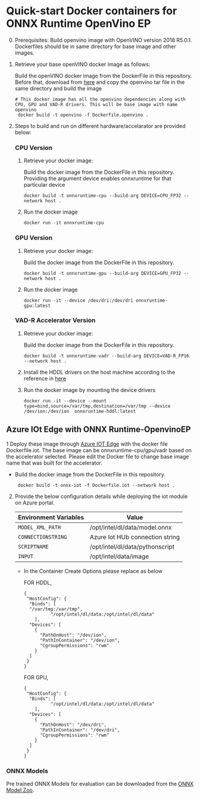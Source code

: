 # Quick-start Docker containers for ONNX Runtime OpenVino EP

0. Prerequisites: Build openvino image with OpenVINO version 2018 R5.0.1. Dockerfiles should be in same directory for base image and other images. 
   
1. Retrieve your base openVINO docker image as follows:

    Build the openVINO docker image from the DockerFile in this repository. Before that, download from [here](https://software.intel.com/en-us/openvino-toolkit/choose-download) and copy the openvino tar file in the same directory and build the image
     ```
     # This docker image has all the openvino dependencies along with CPU, GPU and VAD-R drivers. This will be base image with name openvino
      docker build -t openvino -f Dockerfile.openvino .
     ```
      
2. Steps to build and run on different hardware/accelarator are provided below:  
      ### CPU Version 

      1. Retrieve your docker image:

         Build the docker image from the DockerFile in this repository. Providing the argument device enables onnxruntime for that particular device
        
          ```
          docker build -t onnxruntime-cpu --build-arg DEVICE=CPU_FP32 --network host .
          ```
      2. Run the docker image
          ```
          docker run -it onnxruntime-cpu
          ```

      ### GPU Version

      1. Retrieve your docker image:

         Build the docker image from the DockerFile in this repository.
          ``` 
          docker build -t onnxruntime-gpu --build-arg DEVICE=GPU_FP32 --network host . 
          ```
        
      2. Run the docker image
          ```
          docker run -it --device /dev/dri:/dev/dri onnxruntime-gpu:latest
          ```

      ### VAD-R Accelerator Version 

      1. Retrieve your docker image: 
      
         Build the docker image from the DockerFile in this repository.
         ``` 
         docker build -t onnxruntime-vadr --build-arg DEVICE=VAD-R_FP16 --network host . 
         ```
   
      2. Install the HDDL drivers on the host machine according to the reference in [here](https://docs.openvinotoolkit.org/latest/_docs_install_guides_installing_openvino_linux_ivad_vpu.html)
      3. Run the docker image by mounting the device drivers
         ```
         docker run -it --device --mount type=bind,source=/var/tmp,destination=/var/tmp --device /dev/ion:/dev/ion  onnxruntime-hddl:latest
         ```

## Azure IOt Edge with ONNX Runtime-OpenvinoEP

1 Deploy these image through [Azure IOT Edge](https://docs.microsoft.com/en-us/azure/iot-edge/quickstart-linux) with the docker file Dockerfile.iot. The base image can be onnxruntime-cpu/gpu/vadr based on the accelerator selected. Please edit the Docker file to change base image name that was built for the accelerator.

   - Build the docker image from the DockerFile in this repository.
     ``` 
      docker build -t onnx-iot -f Dockerfile.iot --network host . 
     ```
2. Provide the below configuration details while deploying the iot module on Azure portal. 

	|Environment Variables | Value |
	| --------- | -------- |
	| <code>MODEL_XML_PATH</code> | /opt/intel/dl/data/model.onnx |
	| <code>CONNECTIONSTRING</code> |Azure Iot HUb connection string |
	| <code>SCRIPTNAME</code> | /opt/intel/dl/data/pythonscript |
	| <code>INPUT</code> | /opt/intel/data/image |
	

   - In the Container Create Options please replace as below

     FOR HDDL,
  
      ```
      {
       "HostConfig": {
	    "Binds": [
		"/var/tmp:/var/tmp",
                "/opt/intel/dl/data:/opt/intel/dl/data"
	      ],
	    "Devices": [
	      {
			"PathOnHost": "/dev/ion",
			"PathInContainer": "/dev/ion",
			"CgroupPermissions": "rwm"
	      }
	    ]
	   }
	 }
       ```
      FOR GPU,
  
      ```
      {
       "HostConfig": {
	    "Binds": [
             	"/opt/intel/dl/data:/opt/intel/dl/data"
	      ],
	    "Devices": [
	      {
			"PathOnHost": "/dev/dri",
			"PathInContainer": "/dev/dri",
			"CgroupPermissions": "rwm"
	      }
	    ]
	   }
	 }
       ```
	
  ### ONNX Models
  Pre trained ONNX Models for evaluation can be downloaded from the [ONNX Model Zoo](https://github.com/onnx/models).


